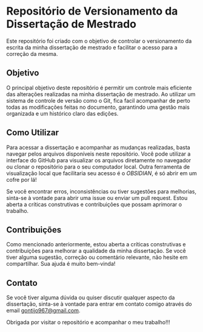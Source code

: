 # Repositório de Versionamento da Dissertação de Mestrado

Este repositório foi criado com o objetivo de controlar o versionamento da escrita da minha dissertação de mestrado e facilitar o acesso para a correção da mesma.

## Objetivo

O principal objetivo deste repositório é permitir um controle mais eficiente das alterações realizadas na minha dissertação de mestrado. Ao utilizar um sistema de controle de versão como o Git, fica facil acompanhar de perto todas as modificações feitas no documento, garantindo uma gestão mais organizada e um histórico claro das edições.

## Como Utilizar

Para acessar a dissertação e acompanhar as mudanças realizadas, basta navegar pelos arquivos disponíveis neste repositório. Você pode utilizar a interface do GitHub para visualizar os arquivos diretamente no navegador ou clonar o repositório para o seu computador local. Outra ferramenta de visualização local que facilitaria seu acesso é o *OBSIDIAN*, é só abrir em um cofre por lá!

Se você encontrar erros, inconsistências ou tiver sugestões para melhorias, sinta-se à vontade para abrir uma issue ou enviar um pull request. Estou aberta a críticas construtivas e contribuições que possam aprimorar o trabalho.

## Contribuições

Como mencionado anteriormente, estou aberta a críticas construtivas e contribuições para melhorar a qualidade da minha dissertação. Se você tiver alguma sugestão, correção ou comentário relevante, não hesite em compartilhar. Sua ajuda é muito bem-vinda!

## Contato

Se você tiver alguma dúvida ou quiser discutir qualquer aspecto da dissertação, sinta-se à vontade para entrar em contato comigo através do email [gontijo967@gmail.com](mailto:gontijo967@gmail.com).

Obrigada por visitar o repositório e acompanhar o meu trabalho!!!

